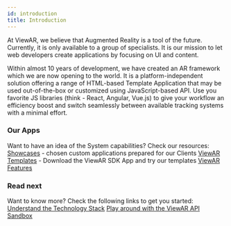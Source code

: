 ```yaml
---
id: introduction
title: Introduction
---
```


At ViewAR, we believe that Augmented Reality is a tool of the future. Currently, it is only available to a group of specialists. It is our mission to let web developers create applications by focusing on UI and content.

Within almost 10 years of development, we have created an AR framework which we are now opening to the world. It is a platform-independent solution offering a range of HTML-based Template Application that may be used out-of-the-box or customized using JavaScript-based API. Use you favorite JS libraries (think - React, Angular, Vue.js) to give your workflow an efficiency boost and switch seamlessly between available tracking systems with a minimal effort.

### Our Apps
Want to have an idea of the System capabilities?
Check our resources:
[Showcases](https://www.viewar.com/showcases/) - chosen custom applications prepared for our Clients
[ViewAR Templates](https://www.viewar.com/templates/) - Download the ViewAR SDK App and try our templates
[ViewAR Features](https://www.viewar.com/features/)

### Read next
Want to know more?
Check the following links to get you started:
[Understand the Technology Stack](sdk/getting-started/stack)
[Play around with the ViewAR API Sandbox](tutorials/tutorials--overview--playground.md)

